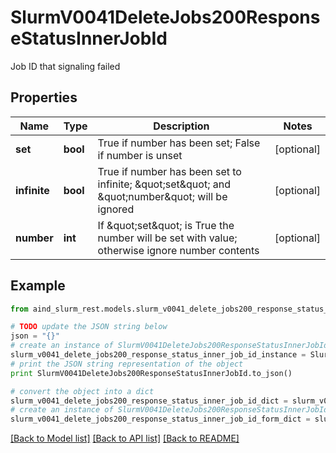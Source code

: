 # SlurmV0041DeleteJobs200ResponseStatusInnerJobId

Job ID that signaling failed

## Properties

Name | Type | Description | Notes
------------ | ------------- | ------------- | -------------
**set** | **bool** | True if number has been set; False if number is unset | [optional] 
**infinite** | **bool** | True if number has been set to infinite; \&quot;set\&quot; and \&quot;number\&quot; will be ignored | [optional] 
**number** | **int** | If \&quot;set\&quot; is True the number will be set with value; otherwise ignore number contents | [optional] 

## Example

```python
from aind_slurm_rest.models.slurm_v0041_delete_jobs200_response_status_inner_job_id import SlurmV0041DeleteJobs200ResponseStatusInnerJobId

# TODO update the JSON string below
json = "{}"
# create an instance of SlurmV0041DeleteJobs200ResponseStatusInnerJobId from a JSON string
slurm_v0041_delete_jobs200_response_status_inner_job_id_instance = SlurmV0041DeleteJobs200ResponseStatusInnerJobId.from_json(json)
# print the JSON string representation of the object
print SlurmV0041DeleteJobs200ResponseStatusInnerJobId.to_json()

# convert the object into a dict
slurm_v0041_delete_jobs200_response_status_inner_job_id_dict = slurm_v0041_delete_jobs200_response_status_inner_job_id_instance.to_dict()
# create an instance of SlurmV0041DeleteJobs200ResponseStatusInnerJobId from a dict
slurm_v0041_delete_jobs200_response_status_inner_job_id_form_dict = slurm_v0041_delete_jobs200_response_status_inner_job_id.from_dict(slurm_v0041_delete_jobs200_response_status_inner_job_id_dict)
```
[[Back to Model list]](../README.md#documentation-for-models) [[Back to API list]](../README.md#documentation-for-api-endpoints) [[Back to README]](../README.md)


